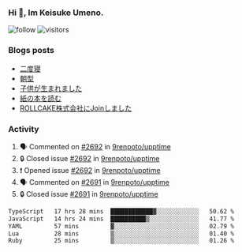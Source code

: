 ### Hi 👋, Im Keisuke Umeno.

<!--
**9renpoto/9renpoto** is a ✨ _special_ ✨ repository because its `README.md` (this file) appears on your GitHub profile.

Here are some ideas to get you started:

- 🔭 I’m currently working on ...
- 🌱 I’m currently learning ...
- 👯 I’m looking to collaborate on ...
- 🤔 I’m looking for help with ...
- 💬 Ask me about ...
- 📫 How to reach me: ...
- 😄 Pronouns: ...
- ⚡ Fun fact: ...
-->

![follow](https://img.shields.io/github/followers/9renpoto?label=Follow&style=social)
![visitors](https://komarev.com/ghpvc/?username=9renpoto&label=Profile%20views&color=0e75b6&style=flat)

### Blogs posts

<!-- BLOG-POST-LIST:START -->
- [二度寝](https://9renpoto.win/entry/2024/07/18/going_back_to_sleep)
- [朝型](https://9renpoto.win/entry/2024/05/29/im-an-early)
- [子供が生まれました](https://9renpoto.win/entry/2024/04/18/hello-world)
- [紙の本を読む](https://9renpoto.win/entry/2024/02/25/reading-papar-book)
- [ROLLCAKE株式会社にJoinしました](https://9renpoto.win/entry/2024/02/11/join)
<!-- BLOG-POST-LIST:END -->

### Activity

<!--START_SECTION:activity-->
1. 🗣 Commented on [#2692](https://github.com/9renpoto/upptime/issues/2692#issuecomment-2244791497) in [9renpoto/upptime](https://github.com/9renpoto/upptime)
2. 🔒 Closed issue [#2692](https://github.com/9renpoto/upptime/issues/2692) in [9renpoto/upptime](https://github.com/9renpoto/upptime)
3. ❗ Opened issue [#2692](https://github.com/9renpoto/upptime/issues/2692) in [9renpoto/upptime](https://github.com/9renpoto/upptime)
4. 🗣 Commented on [#2691](https://github.com/9renpoto/upptime/issues/2691#issuecomment-2244748030) in [9renpoto/upptime](https://github.com/9renpoto/upptime)
5. 🔒 Closed issue [#2691](https://github.com/9renpoto/upptime/issues/2691) in [9renpoto/upptime](https://github.com/9renpoto/upptime)
<!--END_SECTION:activity-->

<!--START_SECTION:waka-->

```txt
TypeScript   17 hrs 28 mins  ████████████▓░░░░░░░░░░░░   50.62 %
JavaScript   14 hrs 24 mins  ██████████▒░░░░░░░░░░░░░░   41.77 %
YAML         57 mins         ▓░░░░░░░░░░░░░░░░░░░░░░░░   02.79 %
Lua          28 mins         ▒░░░░░░░░░░░░░░░░░░░░░░░░   01.40 %
Ruby         25 mins         ▒░░░░░░░░░░░░░░░░░░░░░░░░   01.26 %
```

<!--END_SECTION:waka-->
